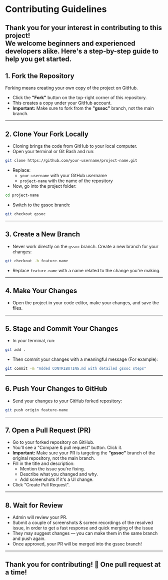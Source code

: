 # Contributing Guidelines

Thank you for your interest in contributing to this project!  
We welcome beginners and experienced developers alike. Here's a step-by-step guide to help you get started.
---
## 1. Fork the Repository
Forking means creating your own copy of the project on GitHub.
- Click the **"Fork"** button on the top-right corner of this repository.
- This creates a copy under your GitHub account.
- **Important:** Make sure to fork from the **"gssoc"** branch, not the main branch.
---
## 2. Clone Your Fork Locally
- Cloning brings the code from GitHub to your local computer.
- Open your terminal or Git Bash and run:
```bash
git clone https://github.com/your-username/project-name.git
```
- Replace:
  - `your-username` with your GitHub username
  - `project-name` with the name of the repository
- Now, go into the project folder:
```bash
cd project-name
```
- Switch to the gssoc branch:
```bash
git checkout gssoc
```
---
## 3. Create a New Branch
- Never work directly on the `gssoc` branch. Create a new branch for your changes:
```bash
git checkout -b feature-name
```
- Replace `feature-name` with a name related to the change you're making.
---
## 4. Make Your Changes
- Open the project in your code editor, make your changes, and save the files.
---
## 5. Stage and Commit Your Changes
- In your terminal, run:
```bash
git add .
```
- Then commit your changes with a meaningful message (For example):
```bash
git commit -m "Added CONTRIBUTING.md with detailed gssoc steps"
```
---
## 6. Push Your Changes to GitHub
- Send your changes to your GitHub forked repository:
```bash
git push origin feature-name
```
---
## 7. Open a Pull Request (PR)
- Go to your forked repository on GitHub.
- You'll see a "Compare & pull request" button. Click it.
- **Important:** Make sure your PR is targeting the **"gssoc"** branch of the original repository, not the main branch.
- Fill in the title and description:
  - Mention the issue you're fixing.
  - Describe what you changed and why.
  - Add screenshots if it's a UI change.
- Click "Create Pull Request".
---
## 8. Wait for Review
- Admin will review your PR.
- Submit a couple of screenshots & screen recordings of the resolved issue, in order to get a fast response and quick merging of the issue
- They may suggest changes — you can make them in the same branch and push again.
- Once approved, your PR will be merged into the gssoc branch! 
---
Thank you for contributing! 🌟
One pull request at a time!
---
